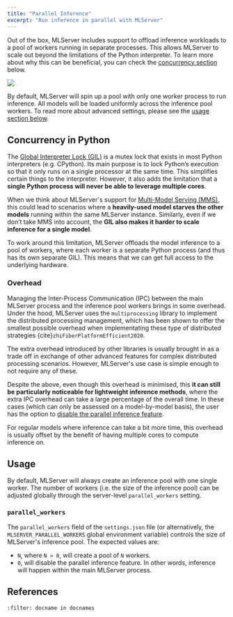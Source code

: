 ```yaml
---
title: "Parallel Inference"
excerpt: "Run inference in parallel with MLServer"
---
```


Out of the box, MLServer includes support to offload inference workloads to a
pool of workers running in separate processes.
This allows MLServer to scale out beyond the limitations of the Python
interpreter.
To learn more about why this can be beneficial, you can check the [concurrency
section](#concurrency-in-python) below.

![](../assets/parallel-inference.svg)

By default, MLServer will spin up a pool with only one worker process to run
inference.
All models will be loaded uniformly across the inference pool workers.
To read more about advanced settings, please see the [usage section
below](#usage).

## Concurrency in Python

The [Global Interpreter Lock
(GIL)](https://wiki.python.org/moin/GlobalInterpreterLock) is a mutex lock that
exists in most Python interpreters (e.g. CPython).
Its main purpose is to lock Python’s execution so that it only runs on a single
processor at the same time.
This simplifies certain things to the interpreter.
However, it also adds the limitation that a **single Python process will never
be able to leverage multiple cores**.

When we think about MLServer's support for [Multi-Model Serving
(MMS)](../examples/mms/README.md), this could lead to scenarios where a
**heavily-used model starves the other models** running within the same
MLServer instance.
Similarly, even if we don’t take MMS into account, the **GIL also makes it harder
to scale inference for a single model**.

To work around this limitation, MLServer offloads the model inference to a pool
of workers, where each worker is a separate Python process (and thus has its
own separate GIL).
This means that we can get full access to the underlying hardware.

### Overhead

Managing the Inter-Process Communication (IPC) between the main MLServer
process and the inference pool workers brings in some overhead.
Under the hood, MLServer uses the `multiprocessing` library to implement the
distributed processing management, which has been shown to offer the smallest
possible overhead when implementating these type of distributed strategies
{cite}`zhiFiberPlatformEfficient2020`.

The extra overhead introduced by other libraries is usually brought in as a
trade off in exchange of other advanced features for complex distributed
processing scenarios.
However, MLServer's use case is simple enough to not require any of these.

Despite the above, even though this overhead is minimised, this **it can still
be particularly noticeable for lightweight inference methods**, where the extra
IPC overhead can take a large percentage of the overall time.
In these cases (which can only be assessed on a model-by-model basis), the user
has the option to [disable the parallel inference feature](#usage).

For regular models where inference can take a bit more time, this overhead is
usually offset by the benefit of having multiple cores to compute inference on.

## Usage

By default, MLServer will always create an inference pool with one single
worker.
The number of workers (i.e. the size of the inference pool) can be adjusted
globally through the server-level `parallel_workers` setting.

### `parallel_workers`

The `parallel_workers` field of the `settings.json` file (or alternatively, the
`MLSERVER_PARALLEL_WORKERS` global environment variable) controls the size of
MLServer's inference pool.
The expected values are:

- `N`, where `N > 0`, will create a pool of `N` workers.
- `0`, will disable the parallel inference feature.
  In other words, inference will happen within the main MLServer process.

## References

```{bibliography}
:filter: docname in docnames
```
